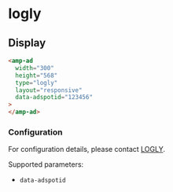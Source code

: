 <!---
Copyright 2019 The AMP HTML Authors. All Rights Reserved.

Licensed under the Apache License, Version 2.0 (the "License");
you may not use this file except in compliance with the License.
You may obtain a copy of the License at

      http://www.apache.org/licenses/LICENSE-2.0

Unless required by applicable law or agreed to in writing, software
distributed under the License is distributed on an "AS-IS" BASIS,
WITHOUT WARRANTIES OR CONDITIONS OF ANY KIND, either express or implied.
See the License for the specific language governing permissions and
limitations under the License.
-->

# logly

## Display

```html
<amp-ad
  width="300"
  height="568"
  type="logly"
  layout="responsive"
  data-adspotid="123456"
>
</amp-ad>
```

### Configuration

For configuration details, please contact [LOGLY](https://www.logly.co.jp/forms/contact).

Supported parameters:

- `data-adspotid`
